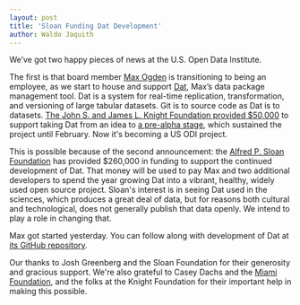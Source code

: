 ```yaml
---
layout: post
title: 'Sloan Funding Dat Development'
author: Waldo Jaquith
---
```


We’ve got two happy pieces of news at the U.S. Open Data Institute.

The first is that board member [Max Ogden](http://maxogden.com/) is transitioning to being an employee, as we start to house and support [Dat](http://dat-data.com/), Max’s data package management tool. Dat is a system for real-time replication, transformation, and versioning of large tabular datasets. Git is to source code as Dat is to datasets. [The John S. and James L. Knight Foundation provided $50,000](http://maxogden.com/) to support taking Dat from an idea to [a pre-alpha stage](https://github.com/maxogden/dat/), which sustained the project until February. Now it's becoming a US ODI project. 

This is possible because of the second announcement: the [Alfred P. Sloan Foundation](http://www.sloan.org/) has provided $260,000 in funding to support the continued development of Dat. That money will be used to pay Max and two additional developers to spend the year growing Dat into a vibrant, healthy, widely used open source project. Sloan's interest is in seeing Dat used in the sciences, which produces a great deal of data, but for reasons both cultural and technological, does not generally publish that data openly. We intend to play a role in changing that.

Max got started yesterday. You can follow along with development of Dat at [its GitHub repository](https://github.com/maxogden/dat/).

Our thanks to Josh Greenberg and the Sloan Foundation for their generosity and gracious support. We're also grateful to Casey Dachs and the [Miami Foundation](https://www.miamifoundation.org/), and the folks at the Knight Foundation for their important help in making this possible.
